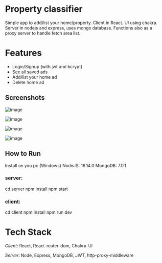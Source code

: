 # Property classifier
Simple app to add/list your home/property.
Client in React. UI using chakra.
Server in nodejs and express, uses mongo database. Functions also as a proxy server to handle fetch area list.

# Features
* Login/Signup (with jwt and bcrypt)
* See all saved ads
* Add/list your home ad
* Delete home ad

## Screenshots

![image](https://github.com/FationSH/PropertyApp/login_page.png)

![image](https://github.com/FationSH/PropertyApp/home_page.png)

![image](https://github.com/FationSH/PropertyApp/add_property_page.png)

![image](https://github.com/FationSH/PropertyApp/register_page.png)

## How to Run
Install on you pc (Windows)
NodeJS: 18.14.0
MongoDB: 7.0.1

### server:
cd server
npm install
npm start

### client:
cd client
npm install
npm run dev

# Tech Stack
*Client*: React, React-router-dom, Chakra-UI

*Server*: Node, Express, MongoDB, JWT, http-proxy-middleware
